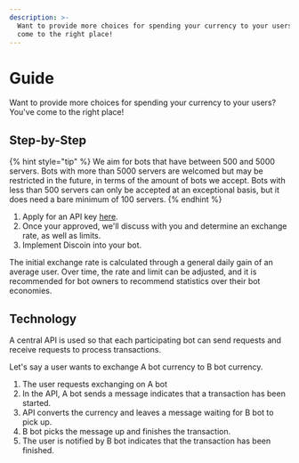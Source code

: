 ```yaml
---
description: >-
  Want to provide more choices for spending your currency to your users? You've
  come to the right place!
---
```


# Guide

Want to provide more choices for spending your currency to your users? You've come to the right place!

## Step-by-Step

{% hint style="tip" %} We aim for bots that have between 500 and 5000 servers. Bots with more than 5000 servers are welcomed but may be restricted in the future, in terms of the amount of bots we accept. Bots with less than 500 servers can only be accepted at an exceptional basis, but it does need a bare minimum of 100 servers. {% endhint %}

1. Apply for an API key [here](https://austinhuang.typeform.com/to/yABBz5).
2. Once your approved, we'll discuss with you and determine an exchange rate, as well as limits.
3. Implement Discoin into your bot. 

The initial exchange rate is calculated through a general daily gain of an average user. Over time, the rate and limit can be adjusted, and it is recommended for bot owners to recommend statistics over their bot economies.

## Technology

A central API is used so that each participating bot can send requests and receive requests to process transactions.

Let's say a user wants to exchange A bot currency to B bot currency.

1. The user requests exchanging on A bot
2. In the API, A bot sends a message indicates that a transaction has been started.
3. API converts the currency and leaves a message waiting for B bot to pick up.
4. B bot picks the message up and finishes the transaction.
5. The user is notified by B bot indicates that the transaction has been finished.

